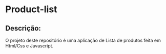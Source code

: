 # Product-list

<h2>Descrição:</h2>

O projeto deste repositório é uma aplicação de Lista de produtos feita em Html/Css e Javascript.
